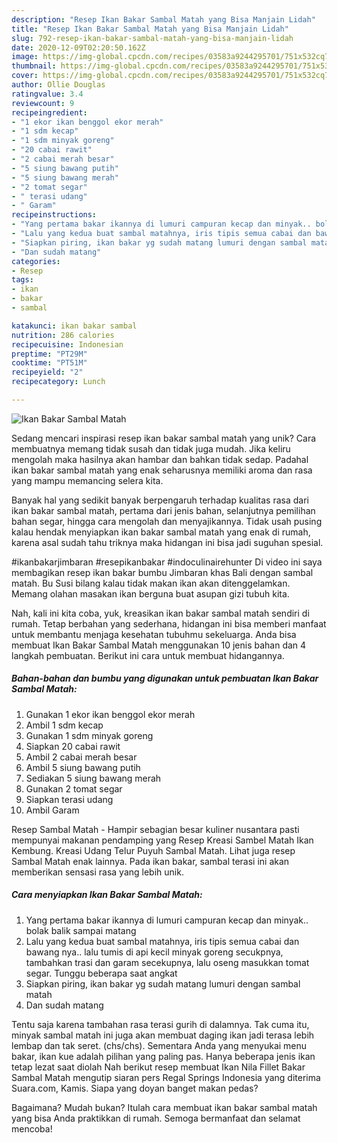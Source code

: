 ```yaml
---
description: "Resep Ikan Bakar Sambal Matah yang Bisa Manjain Lidah"
title: "Resep Ikan Bakar Sambal Matah yang Bisa Manjain Lidah"
slug: 792-resep-ikan-bakar-sambal-matah-yang-bisa-manjain-lidah
date: 2020-12-09T02:20:50.162Z
image: https://img-global.cpcdn.com/recipes/03583a9244295701/751x532cq70/ikan-bakar-sambal-matah-foto-resep-utama.jpg
thumbnail: https://img-global.cpcdn.com/recipes/03583a9244295701/751x532cq70/ikan-bakar-sambal-matah-foto-resep-utama.jpg
cover: https://img-global.cpcdn.com/recipes/03583a9244295701/751x532cq70/ikan-bakar-sambal-matah-foto-resep-utama.jpg
author: Ollie Douglas
ratingvalue: 3.4
reviewcount: 9
recipeingredient:
- "1 ekor ikan benggol ekor merah"
- "1 sdm kecap"
- "1 sdm minyak goreng"
- "20 cabai rawit"
- "2 cabai merah besar"
- "5 siung bawang putih"
- "5 siung bawang merah"
- "2 tomat segar"
- " terasi udang"
- " Garam"
recipeinstructions:
- "Yang pertama bakar ikannya di lumuri campuran kecap dan minyak.. bolak balik sampai matang"
- "Lalu yang kedua buat sambal matahnya, iris tipis semua cabai dan bawang nya.. lalu tumis di api kecil minyak goreng secukpnya, tambahkan trasi dan garam secekupnya, lalu oseng masukkan tomat segar. Tunggu beberapa saat angkat"
- "Siapkan piring, ikan bakar yg sudah matang lumuri dengan sambal matah"
- "Dan sudah matang"
categories:
- Resep
tags:
- ikan
- bakar
- sambal

katakunci: ikan bakar sambal 
nutrition: 286 calories
recipecuisine: Indonesian
preptime: "PT29M"
cooktime: "PT51M"
recipeyield: "2"
recipecategory: Lunch

---
```



![Ikan Bakar Sambal Matah](https://img-global.cpcdn.com/recipes/03583a9244295701/751x532cq70/ikan-bakar-sambal-matah-foto-resep-utama.jpg)

Sedang mencari inspirasi resep ikan bakar sambal matah yang unik? Cara membuatnya memang tidak susah dan tidak juga mudah. Jika keliru mengolah maka hasilnya akan hambar dan bahkan tidak sedap. Padahal ikan bakar sambal matah yang enak seharusnya memiliki aroma dan rasa yang mampu memancing selera kita.

Banyak hal yang sedikit banyak berpengaruh terhadap kualitas rasa dari ikan bakar sambal matah, pertama dari jenis bahan, selanjutnya pemilihan bahan segar, hingga cara mengolah dan menyajikannya. Tidak usah pusing kalau hendak menyiapkan ikan bakar sambal matah yang enak di rumah, karena asal sudah tahu triknya maka hidangan ini bisa jadi suguhan spesial.

#ikanbakarjimbaran #resepikanbakar #indoculinairehunter Di video ini saya membagikan resep ikan bakar bumbu Jimbaran khas Bali dengan sambal matah. Bu Susi bilang kalau tidak makan ikan akan ditenggelamkan. Memang olahan masakan ikan berguna buat asupan gizi tubuh kita.


Nah, kali ini kita coba, yuk, kreasikan ikan bakar sambal matah sendiri di rumah. Tetap berbahan yang sederhana, hidangan ini bisa memberi manfaat untuk membantu menjaga kesehatan tubuhmu sekeluarga. Anda bisa membuat Ikan Bakar Sambal Matah menggunakan 10 jenis bahan dan 4 langkah pembuatan. Berikut ini cara untuk membuat hidangannya.

<!--inarticleads1-->

##### Bahan-bahan dan bumbu yang digunakan untuk pembuatan Ikan Bakar Sambal Matah:

1. Gunakan 1 ekor ikan benggol ekor merah
1. Ambil 1 sdm kecap
1. Gunakan 1 sdm minyak goreng
1. Siapkan 20 cabai rawit
1. Ambil 2 cabai merah besar
1. Ambil 5 siung bawang putih
1. Sediakan 5 siung bawang merah
1. Gunakan 2 tomat segar
1. Siapkan  terasi udang
1. Ambil  Garam


Resep Sambal Matah - Hampir sebagian besar kuliner nusantara pasti mempunyai makanan pendamping yang Resep Kreasi Sambel Matah Ikan Kembung. Kreasi Udang Telur Puyuh Sambal Matah. Lihat juga resep Sambal Matah enak lainnya. Pada ikan bakar, sambal terasi ini akan memberikan sensasi rasa yang lebih unik. 

<!--inarticleads2-->

##### Cara menyiapkan Ikan Bakar Sambal Matah:

1. Yang pertama bakar ikannya di lumuri campuran kecap dan minyak.. bolak balik sampai matang
1. Lalu yang kedua buat sambal matahnya, iris tipis semua cabai dan bawang nya.. lalu tumis di api kecil minyak goreng secukpnya, tambahkan trasi dan garam secekupnya, lalu oseng masukkan tomat segar. Tunggu beberapa saat angkat
1. Siapkan piring, ikan bakar yg sudah matang lumuri dengan sambal matah
1. Dan sudah matang


Tentu saja karena tambahan rasa terasi gurih di dalamnya. Tak cuma itu, minyak sambal matah ini juga akan membuat daging ikan jadi terasa lebih lembap dan tak seret. (chs/chs). Sementara Anda yang menyukai menu bakar, ikan kue adalah pilihan yang paling pas. Hanya beberapa jenis ikan tetap lezat saat diolah Nah berikut resep membuat Ikan Nila Fillet Bakar Sambal Matah mengutip siaran pers Regal Springs Indonesia yang diterima Suara.com, Kamis. Siapa yang doyan banget makan pedas? 

Bagaimana? Mudah bukan? Itulah cara membuat ikan bakar sambal matah yang bisa Anda praktikkan di rumah. Semoga bermanfaat dan selamat mencoba!
